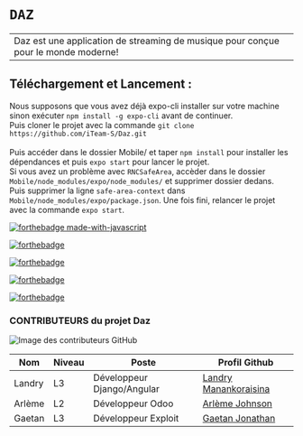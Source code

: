 # `DAZ`
<table>
<tr><td>Daz est une application de streaming de musique pour conçue pour le monde moderne!
</table>

<h2>Téléchargement et Lancement : </h2>
  
Nous supposons que vous avez déjà expo-cli installer sur votre machine sinon exécuter `npm install -g expo-cli` avant de continuer.
</br>
Puis cloner le projet avec la commande `git clone https://github.com/iTeam-S/Daz.git` </br>
</br>
Puis accéder dans le dossier Mobile/ et taper `npm install` pour installer les dépendances et puis `expo start` pour lancer le projet.
</br>
Si vous avez un problème avec `RNCSafeArea`, accèder dans le dossier `Mobile/node_modules/expo/node_modules/` et supprimer dossier dedans.
</br>
Puis supprimer la ligne `safe-area-context` dans `Mobile/node_modules/expo/package.json`. Une fois fini, relancer le projet avec la commande `expo start`.


[![forthebadge made-with-javascript](http://ForTheBadge.com/images/badges/made-with-javascript.svg)](https://www.javascript.com/)

[![forthebadge](https://forthebadge.com/images/badges/built-by-developers.svg)](https://forthebadge.com)

[![forthebadge](https://forthebadge.com/images/badges/its-not-a-lie-if-you-believe-it.svg)](https://forthebadge.com)

[![forthebadge](https://forthebadge.com/images/badges/makes-people-smile.svg)](https://forthebadge.com)

[![forthebadge](https://forthebadge.com/images/badges/open-source.svg)](https://forthebadge.com)

<h3>CONTRIBUTEURS du projet Daz</h3>

![Image des contributeurs GitHub](https://contrib.rocks/image?repo=iTeam-S/Daz)
    
| Nom       | Niveau | Poste              | Profil Github                                             |
| --------- | ------ | ------------------ | ----------------------------------------------------------|
| Landry    | L3     | Développeur Django/Angular  | [Landry Manankoraisina](https://github.com/Landris18)      |
| Arlème    | L2     | Développeur Odoo                    | [Arlème Johnson](https://github.com/rootkit7628)           |
| Gaetan    | L3     | Développeur Exploit                    | [Gaetan Jonathan](https://github.com/gaetan103)           |
